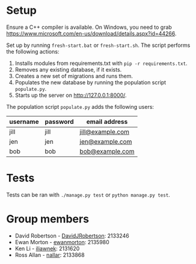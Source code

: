 # Setup

Ensure a C++ compiler is available. On Windows, you need to grab https://www.microsoft.com/en-us/download/details.aspx?id=44266.

Set up by running `fresh-start.bat` or `fresh-start.sh`. The script performs the following actions:

1. Installs modules from requirements.txt with `pip -r requirements.txt`.
2. Removes any existing database, if it exists.
3. Creates a new set of migrations and runs them.
4. Populates the new database by running the population script `populate.py`.
5. Starts up the server on http://127.0.0.1:8000/.

The population script `populate.py` adds the following users:

| username | password | email address    |
| -------- | -------- | ---------------- |
| jill     | jill     | jill@example.com |
| jen      | jen      | jen@example.com  |
| bob      | bob      | bob@example.com  |

# Tests

Tests can be ran with `./manage.py test` or `python manage.py test`.

# Group members

- David Robertson - [DavidJRobertson](https://github.com/DavidJRobertson): 2133246
- Ewan Morton - [ewanmorton](https://github.com/ewanmorton): 2135980
- Ken Li - [iliawnek](https://github.com/iliawnek): 2131620
- Ross Allan - [nallar](https://github.com/nallar): 2133868

